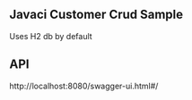 ## Javaci Customer Crud Sample

Uses H2 db by default

## API

http://localhost:8080/swagger-ui.html#/
